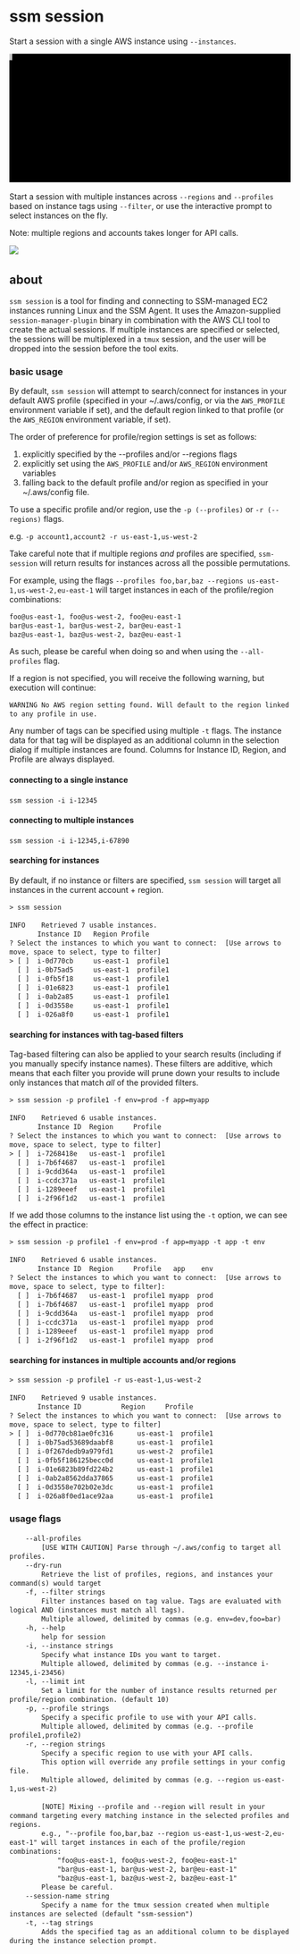 # ssm session

Start a session with a single AWS instance using `--instances`.

![](../../img/ssm-session-1.gif)

Start a session with multiple instances across `--regions` and `--profiles` based on instance tags using `--filter`, or use the interactive prompt to select instances on the fly.

Note: multiple regions and accounts takes longer for API calls.

![](../../img/ssm-session-2.gif)

## about

`ssm session` is a tool for finding and connecting to SSM-managed EC2 instances running Linux and the SSM Agent. It uses the Amazon-supplied `session-manager-plugin` binary in combination with the AWS CLI tool to create the actual sessions. If multiple instances are specified or selected, the sessions will be multiplexed in a `tmux` session, and the user will be dropped into the session before the tool exits.

### basic usage

By default, `ssm session` will attempt to search/connect for instances in your default AWS profile (specified in your ~/.aws/config, or via the `AWS_PROFILE` environment variable if set), and the default region linked to that profile (or the `AWS_REGION` environment variable, if set).

The order of preference for profile/region settings is set as follows:

1) explicitly specified by the --profiles and/or --regions flags
2) explicitly set using the `AWS_PROFILE` and/or `AWS_REGION` environment variables
3) falling back to the default profile and/or region as specified in your ~/.aws/config file.

To use a specific profile and/or region, use the `-p (--profiles)` or `-r (--regions)` flags.

e.g. `-p account1,account2 -r us-east-1,us-west-2`

Take careful note that if multiple regions *and* profiles are specified, `ssm-session` will return results for instances across all the possible permutations.

For example, using the flags `--profiles foo,bar,baz --regions us-east-1,us-west-2,eu-east-1` will target instances in each of the profile/region combinations:

    foo@us-east-1, foo@us-west-2, foo@eu-east-1
    bar@us-east-1, bar@us-west-2, bar@eu-east-1
    baz@us-east-1, baz@us-west-2, baz@eu-east-1

As such, please be careful when doing so and when using the `--all-profiles` flag.

If a region is not specified, you will receive the following warning, but execution will continue:

```
WARNING No AWS region setting found. Will default to the region linked to any profile in use.
```

Any number of tags can be specified using multiple `-t` flags. The instance data for that tag will be displayed as an additional column in the selection dialog if multiple instances are found. Columns for Instance ID, Region, and Profile are always displayed.

#### connecting to a single instance

`ssm session -i i-12345`

#### connecting to multiple instances

`ssm session -i i-12345,i-67890`

#### searching for instances

By default, if no instance or filters are specified, `ssm session` will target all instances in the current account + region.

```
> ssm session

INFO    Retrieved 7 usable instances.
       Instance ID   Region Profile
? Select the instances to which you want to connect:  [Use arrows to move, space to select, type to filter]
> [ ]  i-0d770cb     us-east-1  profile1
  [ ]  i-0b75ad5     us-east-1  profile1
  [ ]  i-0fb5f18     us-east-1  profile1
  [ ]  i-01e6823     us-east-1  profile1
  [ ]  i-0ab2a85     us-east-1  profile1
  [ ]  i-0d3558e     us-east-1  profile1
  [ ]  i-026a8f0     us-east-1  profile1
```

#### searching for instances with tag-based filters

Tag-based filtering can also be applied to your search results (including if you manually specify instance names). These filters are additive, which means that each filter you provide will prune down your results to include only instances that match *all* of the provided filters.

```
> ssm session -p profile1 -f env=prod -f app=myapp

INFO    Retrieved 6 usable instances.
       Instance ID  Region     Profile
? Select the instances to which you want to connect:  [Use arrows to move, space to select, type to filter]
> [ ]  i-7268418e   us-east-1  profile1
  [ ]  i-7b6f4687   us-east-1  profile1
  [ ]  i-9cdd364a   us-east-1  profile1
  [ ]  i-ccdc371a   us-east-1  profile1
  [ ]  i-1289eeef   us-east-1  profile1
  [ ]  i-2f96f1d2   us-east-1  profile1
```

If we add those columns to the instance list using the `-t` option, we can see the effect in practice:

```
> ssm session -p profile1 -f env=prod -f app=myapp -t app -t env

INFO    Retrieved 6 usable instances.
       Instance ID  Region     Profile   app    env
? Select the instances to which you want to connect:  [Use arrows to move, space to select, type to filter]:
  [ ]  i-7b6f4687   us-east-1  profile1 myapp  prod
  [ ]  i-7b6f4687   us-east-1  profile1 myapp  prod
  [ ]  i-9cdd364a   us-east-1  profile1 myapp  prod
  [ ]  i-ccdc371a   us-east-1  profile1 myapp  prod
  [ ]  i-1289eeef   us-east-1  profile1 myapp  prod
  [ ]  i-2f96f1d2   us-east-1  profile1 myapp  prod
```

#### searching for instances in multiple accounts and/or regions

```
> ssm session -p profile1 -r us-east-1,us-west-2

INFO    Retrieved 9 usable instances.
       Instance ID          Region     Profile
? Select the instances to which you want to connect:  [Use arrows to move, space to select, type to filter]
> [ ]  i-0d770cb81ae0fc316      us-east-1  profile1
  [ ]  i-0b75ad53689daabf8      us-east-1  profile1
  [ ]  i-0f267dedb9a979fd1      us-west-2  profile1
  [ ]  i-0fb5f186125becc0d      us-east-1  profile1
  [ ]  i-01e6823b89fd224b2      us-east-1  profile1
  [ ]  i-0ab2a8562dda37865      us-east-1  profile1
  [ ]  i-0d3558e702b02e3dc      us-east-1  profile1
  [ ]  i-026a8f0ed1ace92aa      us-east-1  profile1
```

### usage flags

```
    --all-profiles
        [USE WITH CAUTION] Parse through ~/.aws/config to target all profiles.
    --dry-run
        Retrieve the list of profiles, regions, and instances your command(s) would target
    -f, --filter strings
        Filter instances based on tag value. Tags are evaluated with logical AND (instances must match all tags).
        Multiple allowed, delimited by commas (e.g. env=dev,foo=bar)
    -h, --help
        help for session
    -i, --instance strings
        Specify what instance IDs you want to target.
        Multiple allowed, delimited by commas (e.g. --instance i-12345,i-23456)
    -l, --limit int
        Set a limit for the number of instance results returned per profile/region combination. (default 10)
    -p, --profile strings
        Specify a specific profile to use with your API calls.
        Multiple allowed, delimited by commas (e.g. --profile profile1,profile2)
    -r, --region strings
        Specify a specific region to use with your API calls.
        This option will override any profile settings in your config file.
        Multiple allowed, delimited by commas (e.g. --region us-east-1,us-west-2)
                              
        [NOTE] Mixing --profile and --region will result in your command targeting every matching instance in the selected profiles and regions.
        e.g., "--profile foo,bar,baz --region us-east-1,us-west-2,eu-east-1" will target instances in each of the profile/region combinations:
            "foo@us-east-1, foo@us-west-2, foo@eu-east-1"
            "bar@us-east-1, bar@us-west-2, bar@eu-east-1"
            "baz@us-east-1, baz@us-west-2, baz@eu-east-1"
        Please be careful.
    --session-name string
        Specify a name for the tmux session created when multiple instances are selected (default "ssm-session")
    -t, --tag strings
        Adds the specified tag as an additional column to be displayed during the instance selection prompt.
```
